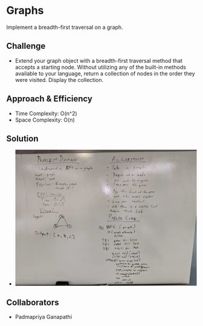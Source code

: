 # Graphs
Implement a breadth-first traversal on a graph.

## Challenge
* Extend your graph object with a breadth-first traversal method that accepts a starting node. Without utilizing any of the built-in methods available to your language, return a collection of nodes in the order they were visited. Display the collection.

## Approach & Efficiency
* Time Complexity: O(n^2)
* Space Complexity: O(n)

## Solution
* ![BFS White board](../graph/src/main/resources/graphBFS.jpg)

## Collaborators
* Padmapriya Ganapathi
